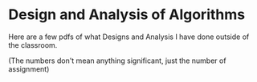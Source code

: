  # Design and Analysis of Algorithms

Here are a few pdfs of what Designs and Analysis I have done outside of the classroom.

(The numbers don't mean anything significant, just the number of assignment)
